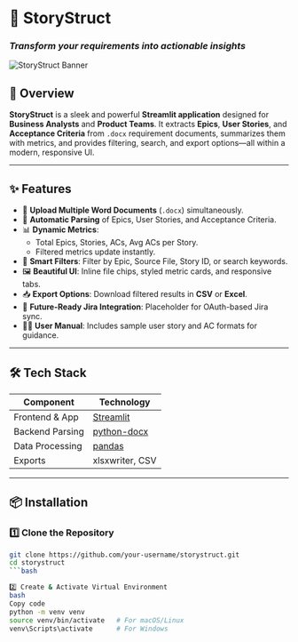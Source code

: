 # 📄 StoryStruct  
### _Transform your requirements into actionable insights_

![StoryStruct Banner](https://via.placeholder.com/1200x300.png?text=StoryStruct+-+User+Story+Extractor)  

## 🚀 Overview  
**StoryStruct** is a sleek and powerful **Streamlit application** designed for **Business Analysts** and **Product Teams**. It extracts **Epics**, **User Stories**, and **Acceptance Criteria** from `.docx` requirement documents, summarizes them with metrics, and provides filtering, search, and export options—all within a modern, responsive UI.  

---

## ✨ Features  
- 📂 **Upload Multiple Word Documents** (`.docx`) simultaneously.  
- 🔎 **Automatic Parsing** of Epics, User Stories, and Acceptance Criteria.  
- 📊 **Dynamic Metrics**:  
  - Total Epics, Stories, ACs, Avg ACs per Story.  
  - Filtered metrics update instantly.  
- 🔖 **Smart Filters**: Filter by Epic, Source File, Story ID, or search keywords.  
- 🖼 **Beautiful UI**: Inline file chips, styled metric cards, and responsive tabs.  
- 📥 **Export Options**: Download filtered results in **CSV** or **Excel**.  
- 🔗 **Future-Ready Jira Integration**: Placeholder for OAuth-based Jira sync.  
- 🧑‍🏫 **User Manual**: Includes sample user story and AC formats for guidance.  

---

## 🛠 Tech Stack  
| Component       | Technology           |
|-----------------|--------------------|
| Frontend & App  | [Streamlit](https://streamlit.io) |
| Backend Parsing | [python-docx](https://python-docx.readthedocs.io/) |
| Data Processing | [pandas](https://pandas.pydata.org/) |
| Exports         | xlsxwriter, CSV    |

---



## 📦 Installation  

### 1️⃣ Clone the Repository  
```bash
git clone https://github.com/your-username/storystruct.git
cd storystruct
```bash

2️⃣ Create & Activate Virtual Environment
bash
Copy code
python -m venv venv
source venv/bin/activate   # For macOS/Linux
venv\Scripts\activate      # For Windows



